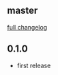 ## master
[full changelog](https://github.com/sue445/syobocalite/compare/v0.1.0...master)

## 0.1.0
* first release
